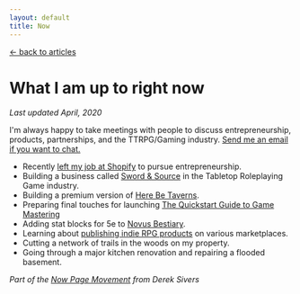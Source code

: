 ```yaml
---
layout: default
title: Now
---
```


[← back to articles](/)

# What I am up to right now

_Last updated April, 2020_

I'm always happy to take meetings with people to discuss entrepreneurship, products, partnerships, and the TTRPG/Gaming industry. [Send me an email if you want to chat.](mailto:adam.waselnuk@gmail.com)

- Recently [left my job at Shopify](https://www.adamwaselnuk.com/2020/08/27/into-the-unknown-leaving-shopify-to-build-a-business.html) to pursue entrepreneurship.
- Building a business called [Sword & Source](https://swordandsource.ca) in the Tabletop Roleplaying Game industry.
- Building a premium version of [Here Be Taverns](http://www.herebetaverns.com/premium).
- Preparing final touches for launching [The Quickstart Guide to Game Mastering](https://howtogm.guide)
- Adding stat blocks for 5e to [Novus Bestiary](https://www.novusbestiary.com).
- Learning about [publishing indie RPG products](https://swordandsource.ca/blogs/for-ttrpg-content-creators/the-path-to-published-part-i-introduction) on various marketplaces.
- Cutting a network of trails in the woods on my property.
- Going through a major kitchen renovation and repairing a flooded basement.

_Part of the [Now Page Movement](https://sivers.org/nowff) from Derek Sivers_
